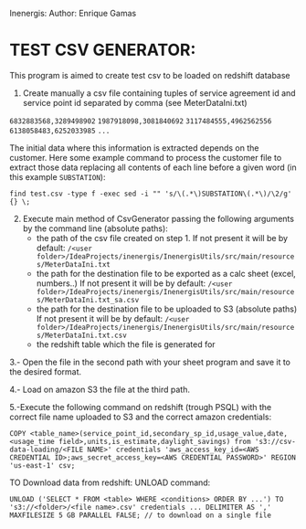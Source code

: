 
Inenergis:
Author: Enrique Gamas

TEST CSV GENERATOR:
===============================

This program is aimed to create test csv to be loaded on redshift database

1. Create manually a csv file containing tuples of service agreement id and service point id separated by comma (see MeterDataIni.txt)

`6832883568,3289498902`
`1987918098,3081840692`
`3117484555,4962562556`
`6138058483,6252033985`
`...`

The initial data where this information is extracted depends on the customer.
Here some example command to process the customer file to extract those data replacing all contents of each line before a given word (in this example `SUBSTATION`):

`find test.csv -type f -exec sed -i "" 's/\(.*\)SUBSTATION\(.*\)/\2/g' {} \;`

2. Execute main method of CsvGenerator passing the following arguments by the command line (absolute paths):
     - the path of the csv file created on step 1. If not present it will be by default:
     `/<user folder>/IdeaProjects/inenergis/InenergisUtils/src/main/resources/MeterDataIni.txt`
     - the path for the destination file to be exported as a calc sheet (excel, numbers..) If not present it will be by default:
     `/<user folder>/IdeaProjects/inenergis/InenergisUtils/src/main/resources/MeterDataIni.txt_sa.csv`
     - the path for the destination file to be uploaded to S3 (absolute paths) If not present it will be by default:
     `/<user folder>/IdeaProjects/inenergis/InenergisUtils/src/main/resources/MeterDataIni.txt.csv`
     - the redshift table which the file is generated for 

3.- Open the file in the second path with your sheet program and save it to the desired format.

4.- Load on amazon S3 the file at the third path.

5.-Execute the following command on redshift (trough PSQL) with the correct file name uploaded to S3 and the correct amazon credentials:

`COPY <table_name>(service_point_id,secondary_sp_id,usage_value,date,<usage_time field>,units,is_estimate,daylight_savings) from 's3://csv-data-loading/<FILE NAME>' credentials 'aws_access_key_id=<AWS CREDENTIAL ID>;aws_secret_access_key=<AWS CREDENTIAL PASSWORD>' REGION 'us-east-1' csv;`

TO Download data from redshift: UNLOAD command:

`UNLOAD ('SELECT * FROM <table> WHERE <conditions> ORDER BY ...')
TO 's3://<folder>/<file name>.csv'
credentials ...
DELIMITER AS ','
MAXFILESIZE 5 GB
PARALLEL FALSE; // to download on a single file`